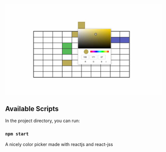 <p align="center">
  <img src="/colorPicker.jpg" width="720" alt="accessibility text">
</p>

## Available Scripts

In the project directory, you can run:

### `npm start`

A nicely color picker made with reactjs and react-jss
